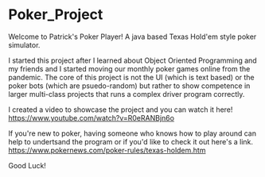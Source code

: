 # Poker_Project
Welcome to Patrick's Poker Player! A java based Texas Hold'em style poker simulator.

I started this project after I learned about Object Oriented Programming and my friends and I started moving our monthly poker games online from the pandemic.
The core of this project is not the UI (which is text based) or the poker bots (which are psuedo-random) but rather to show competence in larger multi-class projects that runs a complex driver program correctly.

I created a video to showcase the project and you can watch it here!
https://www.youtube.com/watch?v=R0eRANBjn6o



If you're new to poker, having someone who knows how to play around can help to undertsand the program or if you'd like to check it out here's a link.
https://www.pokernews.com/poker-rules/texas-holdem.htm

Good Luck!
